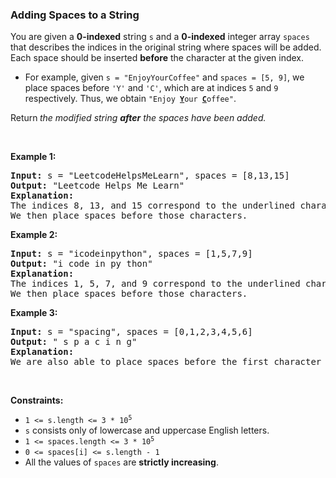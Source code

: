 
<h3>Adding Spaces to a String</h3>
<div><p>You are given a <strong>0-indexed</strong> string <code>s</code> and a <strong>0-indexed</strong> integer array <code>spaces</code> that describes the indices in the original string where spaces will be added. Each space should be inserted <strong>before</strong> the character at the given index.</p>
<ul>
<li>For example, given <code>s = "EnjoyYourCoffee"</code> and <code>spaces = [5, 9]</code>, we place spaces before <code>'Y'</code> and <code>'C'</code>, which are at indices <code>5</code> and <code>9</code> respectively. Thus, we obtain <code>"Enjoy <strong><u>Y</u></strong>our <u><strong>C</strong></u>offee"</code>.</li>
</ul>
<p>Return<strong> </strong><em>the modified string <strong>after</strong> the spaces have been added.</em></p>
<p> </p>
<p><strong>Example 1:</strong></p>
<pre><strong>Input:</strong> s = "LeetcodeHelpsMeLearn", spaces = [8,13,15]
<strong>Output:</strong> "Leetcode Helps Me Learn"
<strong>Explanation:</strong> 
The indices 8, 13, and 15 correspond to the underlined characters in "Leetcode<u><strong>H</strong></u>elps<u><strong>M</strong></u>e<u><strong>L</strong></u>earn".
We then place spaces before those characters.
</pre>
<p><strong>Example 2:</strong></p>
<pre><strong>Input:</strong> s = "icodeinpython", spaces = [1,5,7,9]
<strong>Output:</strong> "i code in py thon"
<strong>Explanation:</strong>
The indices 1, 5, 7, and 9 correspond to the underlined characters in "i<u><strong>c</strong></u>ode<u><strong>i</strong></u>n<u><strong>p</strong></u>y<u><strong>t</strong></u>hon".
We then place spaces before those characters.
</pre>
<p><strong>Example 3:</strong></p>
<pre><strong>Input:</strong> s = "spacing", spaces = [0,1,2,3,4,5,6]
<strong>Output:</strong> " s p a c i n g"
<strong>Explanation:</strong>
We are also able to place spaces before the first character of the string.
</pre>
<p> </p>
<p><strong>Constraints:</strong></p>
<ul>
<li><code>1 &lt;= s.length &lt;= 3 * 10<sup>5</sup></code></li>
<li><code>s</code> consists only of lowercase and uppercase English letters.</li>
<li><code>1 &lt;= spaces.length &lt;= 3 * 10<sup>5</sup></code></li>
<li><code>0 &lt;= spaces[i] &lt;= s.length - 1</code></li>
<li>All the values of <code>spaces</code> are <strong>strictly increasing</strong>.</li>
</ul>
</div>
